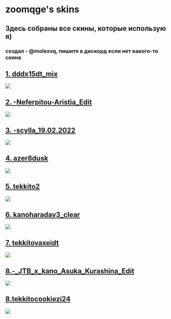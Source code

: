 # zoomqge's skins

## Здесь собраны все скины, которые использую я)

### создал - @molexxq, пишите в дискорд если нет какого-то скина

## [1. dddx15dt_mix](https://cdn.discordapp.com/attachments/1125160099263025353/1126184222319706122/dddx15dt_mix.osk)

![](https://sun9-18.userapi.com/impg/G6obTylJL_KeZn6BGNn1PpEZmGPVwFYgUN9aYQ/ISqzWFMKFWg.jpg?size=1920x1080&quality=96&sign=114e909f4ebe235510b37a4126a335b3&type=album)

## [2. -Neferpitou-Aristia_Edit](https://cdn.discordapp.com/attachments/1125160099263025353/1126184410077724833/-Neferpitou-Aristia_Edit.osk)

![](https://sun3-20.userapi.com/impg/PNrSMFwA4_EsLcABv2JE9skPRtRYIEg8QIx8nw/5w4SoXkuKY4.jpg?size=1920x1080&quality=96&sign=65fbf179be057ab70cbf0660ae704171&type=album)

## [3. -scylla_19.02.2022](https://cdn.discordapp.com/attachments/1125160099263025353/1126184496283263128/-__scylla_19.02.2022.osk)

![](https://sun3-20.userapi.com/impg/67FgV8g_DS0jdbpMCs4Z8KnO31Mo5B6fuc7EPw/LkYr7xEsiZg.jpg?size=1920x1080&quality=96&sign=4361df45258fee4e1d334db39b296dd9&type=album)

## [4. azer8dusk](https://cdn.discordapp.com/attachments/1125160099263025353/1126184648532308051/azer8dusk.osk)

![](https://sun9-69.userapi.com/impg/n7yfu_3FRskm2SNkWhdb6JyaKqeLmdsYXg6nFA/u4PPWsEgCms.jpg?size=1920x1080&quality=96&sign=7c51556837b0b1e86b8e3cc01ab70bba&type=album)

## [5. tekkito2](https://cdn.discordapp.com/attachments/1125160099263025353/1126184720212963449/tekkito2.osk)

![](https://sun9-74.userapi.com/impg/87Ktl8nuHOwu3e7kn43yTG1SdRQoQMj7PPrQWg/NOfLMNUgFY4.jpg?size=1920x1080&quality=96&sign=49c564afca42fce46c3efd7d5483ce9e&type=album)

## [6. kanoharadav3_clear](https://cdn.discordapp.com/attachments/1125160099263025353/1126184720212963449/tekkito2.osk)

![](https://sun9-46.userapi.com/impg/OhRSnLGwEqUAod7yECjRWRJ4ckSBcTNbtVG8Mw/qMJjK_a_-88.jpg?size=1920x1080&quality=96&sign=8db30a9afc67a04d65e2fe510bc57603&type=album)

## [7. tekkitovaxeidt](https://cdn.discordapp.com/attachments/1125160099263025353/1126184770834026536/tekkitovaxeidt.osk)

![](https://sun3-24.userapi.com/impg/3mA9WG667jIpJbE-788Z31DceYAiXFKnbBQkZA/XBqAoH1d5XY.jpg?size=1920x1080&quality=96&sign=d974992fa7e362590323075242d91ab2&type=album)

## [8.-_JTB_x_kano_Asuka_Kurashina_Edit](https://cdn.discordapp.com/attachments/1125160099263025353/1126184800290623578/-_JTB_x_kano_Asuka_Kurashina_Edit.osk)

![](http://osu.ppy.sh/ss/18686434/9743)

## [8.tekkitocookiezi24](https://cdn.discordapp.com/attachments/1125160099263025353/1126184805202141204/tekkitocookiezi24.osk)

![](https://osu.ppy.sh/ss/18686472/b500)

